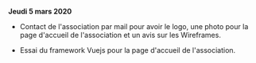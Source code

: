 **Jeudi 5 mars 2020**

* Contact de l'association par mail pour avoir le logo, une photo
  pour la page d'accueil de l'association et
  un avis sur les Wireframes.

* Essai du framework Vuejs pour la page d'accueil de l'association.
